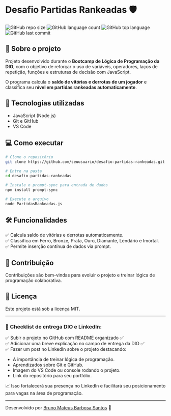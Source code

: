 # Desafio Partidas Rankeadas 🛡️

![GitHub repo size](https://img.shields.io/github/repo-size/seuusuario/desafio-partidas-rankeadas)
![GitHub language count](https://img.shields.io/github/languages/count/seuusuario/desafio-partidas-rankeadas)
![GitHub top language](https://img.shields.io/github/languages/top/seuusuario/desafio-partidas-rankeadas)
![GitHub last commit](https://img.shields.io/github/last-commit/seuusuario/desafio-partidas-rankeadas)

## 📌 Sobre o projeto
Projeto desenvolvido durante o **Bootcamp de Lógica de Programação da DIO**, com o objetivo de reforçar o uso de variáveis, operadores, laços de repetição, funções e estruturas de decisão com JavaScript.

O programa calcula o **saldo de vitórias e derrotas de um jogador** e classifica seu **nível em partidas rankeadas automaticamente**.

## 🚀 Tecnologias utilizadas
- JavaScript (Node.js)
- Git e GitHub
- VS Code

## 💻 Como executar

```bash
# Clone o repositório
git clone https://github.com/seuusuario/desafio-partidas-rankeadas.git

# Entre na pasta
cd desafio-partidas-rankeadas

# Instale o prompt-sync para entrada de dados
npm install prompt-sync

# Execute o arquivo
node PartidasRankeadas.js
```

## 🛠️ Funcionalidades
✅ Calcula saldo de vitórias e derrotas automaticamente.  
✅ Classifica em Ferro, Bronze, Prata, Ouro, Diamante, Lendário e Imortal.  
✅ Permite inserção contínua de dados via prompt.

## 🤝 Contribuição
Contribuições são bem-vindas para evoluir o projeto e treinar lógica de programação colaborativa.

## 📄 Licença
Este projeto está sob a licença MIT.

---

### 🚀 Checklist de entrega DIO e LinkedIn:
✅ Subir o projeto no GitHub com README organizado ✅  
✅ Adicionar uma breve explicação no campo de entrega da DIO ✅  
✅ Fazer um post no LinkedIn sobre o projeto destacando:
- A importância de treinar lógica de programação.
- Aprendizados sobre Git e GitHub.
- Imagem do VS Code ou console rodando o projeto.
- Link do repositório para seu portfólio.

📈 Isso fortalecerá sua presença no LinkedIn e facilitará seu posicionamento para vagas na área de programação.

---

Desenvolvido por [Bruno Mateus Barbosa Santos](https://github.com/seuusuario) 🚀
